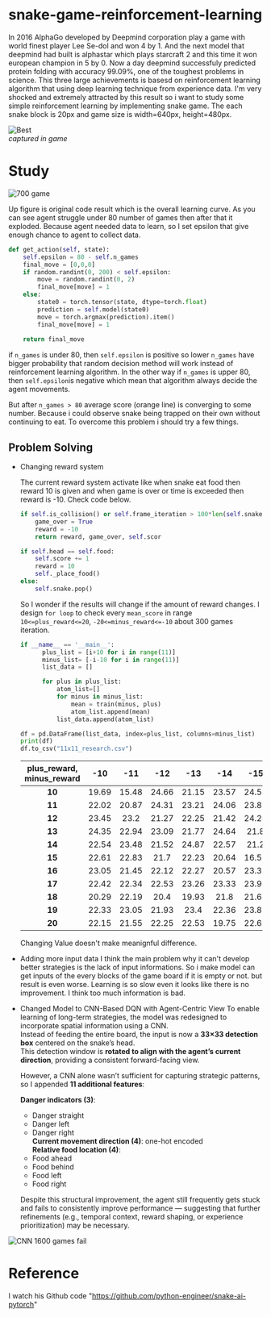# snake-game-reinforcement-learning
In 2016 AlphaGo developed by Deepmind corporation play a game with world finest player Lee Se-dol and won 4 by 1. And the next model that deepmind had built is alphastar which plays starcraft 2 and this time it won european champion in 5 by 0. Now a day deepmind successfuly predicted protein folding with accuracy 99.09%, one of the toughest problems in science. This three large achievements is basesd on reinforcement learning algorithm that using deep learning technique from experience data. I'm very shocked and extremely attracted by this result so i want to study some simple reinforcement learning by implementing snake game. The each snake block is 20px and game size is width=640px, height=480px.

![Best](https://user-images.githubusercontent.com/87563747/146955117-a1d34a12-4451-46c4-a414-8a883be99dd8.gif)    
_captured in game_

# Study

![700 game](https://user-images.githubusercontent.com/87563747/146956643-dd3497a5-3c14-4636-bcb6-320eb3eb89ab.png)
          
Up figure is original code result which is the overall learning curve. As you can see agent struggle under 80 number of games then after that it exploded. Because agent needed data to learn, so I set epsilon that give enough chance to agent to collect data. 

```python
def get_action(self, state):
    self.epsilon = 80 - self.n_games
    final_move = [0,0,0]
    if random.randint(0, 200) < self.epsilon:
        move = random.randint(0, 2)
        final_move[move] = 1
    else:
        state0 = torch.tensor(state, dtype=torch.float)
        prediction = self.model(state0)
        move = torch.argmax(prediction).item()
        final_move[move] = 1
        
    return final_move
```
if `n_games` is under 80, then `self.epsilon` is positive so lower `n_games` have bigger probability that random decision method will work instead of reinforcement learning algorithm. In the other way if `n_games` is upper 80, then `self.epsilon`is negative which mean that algorithm always decide the agent movements.

But after `n_games > 80` average score (orange line) is converging to some number. Because i could observe snake being trapped on their own without continuing to eat. To overcome this problem i should try a few things.

## Problem Solving

+ Changing reward system

    The current reward system activate like when snake eat food then reward 10 is given and when game is over or time is exceeded then reward is -10. Check code below.
    
    ```python
    if self.is_collision() or self.frame_iteration > 100*len(self.snake):
        game_over = True
        reward = -10
        return reward, game_over, self.scor
    
    if self.head == self.food:
        self.score += 1
        reward = 10
        self._place_food()
    else:
        self.snake.pop()
    ```
    So I wonder if the results will change if the amount of reward changes. I design `for loop` to check every `mean_score` in range `10<=plus_reward<=20`, `-20<=minus_reward<=-10` about 300 games iteration.
    ```python
    if __name__ == '__main__':
          plus_list = [i+10 for i in range(11)]
          minus_list= [-i-10 for i in range(11)]
          list_data = []

          for plus in plus_list:
              atom_list=[]
              for minus in minus_list:
                  mean = train(minus, plus)
                  atom_list.append(mean)
              list_data.append(atom_list)
    
    df = pd.DataFrame(list_data, index=plus_list, columns=minus_list)
    print(df)
    df.to_csv("11x11_research.csv")
    ```
    | **plus_reward, minus_reward** | **-10** | **-11** | **-12** | **-13** | **-14** | **-15** | **-16** | **-17** | **-18** | **-19** | **-20** |
    | :---: | :---: | :---: | :---: | :---: | :---: | :---: | :---: | :---: | :---: | :---: | :---: |
    | **10** | 19.69 | 15.48 | 24.66 | 21.15 | 23.57 | 24.58 | 20.52 | 23.91 | 23.68 | 22.32 | 18.47 |
    | **11** | 22.02 | 20.87 | 24.31 | 23.21 | 24.06 | 23.88 | 16.97 | 22.3 | 18.76 | 20.89 | 20.4 |
    | **12** | 23.45 | 23.2 | 21.27 | 22.25 | 21.42 | 24.24 | 23.94 | 23.78 | 23.85 | 18.85 | 21.02 |
    | **13** | 24.35 | 22.94 | 23.09 | 21.77 | 24.64 | 21.8 | 22.86 | 22.88 | 23.61 | 20.7 | 23.51 |
    | **14** | 22.54 | 23.48 | 21.52 | 24.87 | 22.57 | 21.2 | 23.63 | 24.31 | 20.97 | 20.57 | 18.0 |
    | **15** | 22.61 | 22.83 | 21.7 | 22.23 | 20.64 | 16.55 | 21.8 | 24.56 | 22.55 | 21.73 | 23.11 |
    | **16** | 23.05 | 21.45 | 22.12 | 22.27 | 20.57 | 23.35 | 24.11 | 22.38 | 23.84 | 21.67 | 23.23 |
    | **17** | 22.42 | 22.34 | 22.53 | 23.26 | 23.33 | 23.92 | 24.21 | 22.46 | 22.44 | 23.4 | 24.73 |
    | **18** | 20.29 | 22.19 | 20.4 | 19.93 | 21.8 | 21.66 | 22.82 | 23.4 | 20.32 | 15.12 | 23.45 |
    | **19** | 22.33 | 23.05 | 21.93 | 23.4 | 22.36 | 23.81 | 21.55 | 17.06 | 23.24 | 21.99 | 18.2 |
    | **20** | 22.15 | 21.55 | 22.25 | 22.53 | 19.75 | 22.63 | 18.88 | 22.55 | 22.29 | 19.84 | 23.05 |
    
    
    Changing Value doesn't make meanignful difference.
    

+ Adding more input data
  I think the main problem why it can't develop better strategies is the lack of input informations. So i make model can get inputs of the every blocks of the game board if it is empty or not. but result is even worse. Learning is so slow even it looks like there is no improvement. I think too much information is bad.

+ Changed Model to CNN-Based DQN with Agent-Centric View
To enable learning of long-term strategies, the model was redesigned to incorporate spatial information using a CNN.  
Instead of feeding the entire board, the input is now a **33×33 detection box** centered on the snake’s head.  
This detection window is **rotated to align with the agent’s current direction**, providing a consistent forward-facing view.

  However, a CNN alone wasn’t sufficient for capturing strategic patterns, so I appended **11 additional features**:

  **Danger indicators (3)**:  
  - Danger straight  
  - Danger left  
  - Danger right  
  **Current movement direction (4)**: one-hot encoded  
  **Relative food location (4)**:  
  - Food ahead  
  - Food behind  
  - Food left  
  - Food right

  Despite this structural improvement, the agent still frequently gets stuck and fails to consistently improve performance — suggesting that further refinements (e.g., temporal context, reward shaping, or experience prioritization) may be necessary.
  
![CNN 1600 games fail](https://github.com/user-attachments/assets/24bc11a2-3f0f-4288-9ad0-d4b96699794b)

  

# Reference
I watch his Github code "https://github.com/python-engineer/snake-ai-pytorch"
